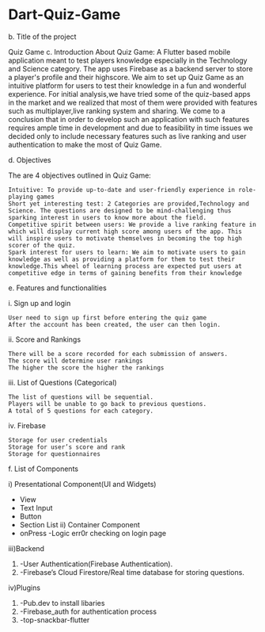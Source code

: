 # Dart-Quiz-Game

b. Title of the project

Quiz Game
c. Introduction
About Quiz Game: A Flutter based mobile application meant to test players knowledge especially in the Technology and Science category. The app uses Firebase as a backend server to store a player's profile and their highscore. We aim to set up Quiz Game as an intuitive platform for users to test their knowledge in a fun and wonderful experience. For initial analysis,we have tried some of the quiz-based apps in the market and we realized that most of them were provided with features such as multiplayer,live ranking system and sharing. We come to a conclusion that in order to develop such an application with such features requires ample time in development and due to feasibility in time issues we decided only to include necessary features such as live ranking and user authentication to make the most of Quiz Game.

d. Objectives

The are 4 objectives outlined in Quiz Game:

    Intuitive: To provide up-to-date and user-friendly experience in role-playing games
    Short yet interesting test: 2 Categories are provided,Technology and Science. The questions are designed to be mind-challenging thus sparking interest in users to know more about the field.
    Competitive spirit between users: We provide a live ranking feature in which will display current high score among users of the app. This will inspire users to motivate themselves in becoming the top high scorer of the quiz.
    Spark interest for users to learn: We aim to motivate users to gain knowledge as well as providing a platform for them to test their knowledge.This wheel of learning process are expected put users at competitive edge in terms of gaining benefits from their knowledge

e. Features and functionalities

i. Sign up and login

    User need to sign up first before entering the quiz game
    After the account has been created, the user can then login.

ii. Score and Rankings

    There will be a score recorded for each submission of answers.
    The score will determine user rankings
    The higher the score the higher the rankings

iii. List of Questions (Categorical)

    The list of questions will be sequential.
    Players will be unable to go back to previous questions.
    A total of 5 questions for each category.

iv. Firebase

    Storage for user credentials
    Storage for user’s score and rank
    Storage for questionnaires

f. List of Components

i) Presentational Component(UI and Widgets)
- View
- Text Input
- Button
- Section List
ii) Container Component
- onPress
-Logic err0r checking on login page

iii)Backend
<ol>
    <li>-User Authentication(Firebase Authentication).</li>
    <li>-Firebase’s Cloud Firestore/Real time database for storing questions.</li>
</ol>



iv)Plugins
<ol>
<li>-Pub.dev to install libaries</li>
<li>-Firebase_auth for authentication process </li>
<li>-top-snackbar-flutter</li>
</ol> 




